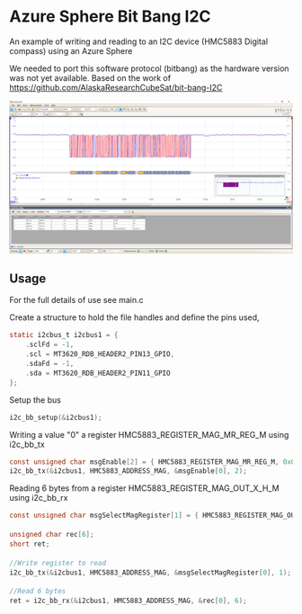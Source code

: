 # Azure Sphere Bit Bang I2C

An example of writing and reading to an I2C device (HMC5883 Digital compass) using an Azure Sphere

We needed to port this software protocol (bitbang) as the hardware version was not yet available. Based on the work of https://github.com/AlaskaResearchCubeSat/bit-bang-I2C

![Capture of the I2C protocol0](ProtocolCapture.png "Protocol Capture")

## Usage

For the full details of use see main.c

Create a structure to hold the file handles and define the pins used,

```c
static i2cbus_t i2cbus1 = {
    .sclFd = -1,
    .scl = MT3620_RDB_HEADER2_PIN13_GPIO,
    .sdaFd = -1,
    .sda = MT3620_RDB_HEADER2_PIN11_GPIO
};
```

Setup the bus

```c
i2c_bb_setup(&i2cbus1);
```

Writing a value "0" a register HMC5883_REGISTER_MAG_MR_REG_M using i2c_bb_tx

```c
const unsigned char msgEnable[2] = { HMC5883_REGISTER_MAG_MR_REG_M, 0x00 }; // Enable Magnetometer, Continuous mode, Low Speed I2C 
i2c_bb_tx(&i2cbus1, HMC5883_ADDRESS_MAG, &msgEnable[0], 2);
```

Reading 6 bytes from a register HMC5883_REGISTER_MAG_OUT_X_H_M using i2c_bb_rx
```c
const unsigned char msgSelectMagRegister[1] = { HMC5883_REGISTER_MAG_OUT_X_H_M }; // Get mag reading

unsigned char rec[6];
short ret;

//Write register to read
i2c_bb_tx(&i2cbus1, HMC5883_ADDRESS_MAG, &msgSelectMagRegister[0], 1);

//Read 6 bytes
ret = i2c_bb_rx(&i2cbus1, HMC5883_ADDRESS_MAG, &rec[0], 6);
```


 

